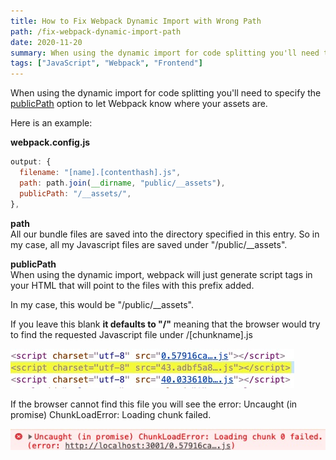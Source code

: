 ```yaml
---
title: How to Fix Webpack Dynamic Import with Wrong Path
path: /fix-webpack-dynamic-import-path
date: 2020-11-20
summary: When using the dynamic import for code splitting you'll need to specify the publicPath option to let Webpack know where your assets are.
tags: ["JavaScript", "Webpack", "Frontend"]
---
```


When using the dynamic import for code splitting you'll need to specify the
[publicPath](https://webpack.js.org/guides/public-path/) option to let Webpack
know where your assets are.

Here is an example:

**webpack.config.js**

```js
output: {
  filename: "[name].[contenthash].js",
  path: path.join(__dirname, "public/__assets"),
  publicPath: "/__assets/",
},
```

**path**  
All our bundle files are saved into the directory specified in this entry.
So in my case, all my Javascript files are saved under "/public/\_\_assets".

**publicPath**  
When using the dynamic import, webpack will just generate script tags in your HTML
that will point to the files with this prefix added.

In my case, this would be "/public/\_\_assets".

If you leave this blank **it defaults to "/"** meaning that the browser would try
to find the requested Javascript file under /[chunkname].js

![script-tag](./images/script-tag.jpg)

If the browser cannot find this file you will see the error:
Uncaught (in promise) ChunkLoadError: Loading chunk failed.

![error](./images/error.jpg)

